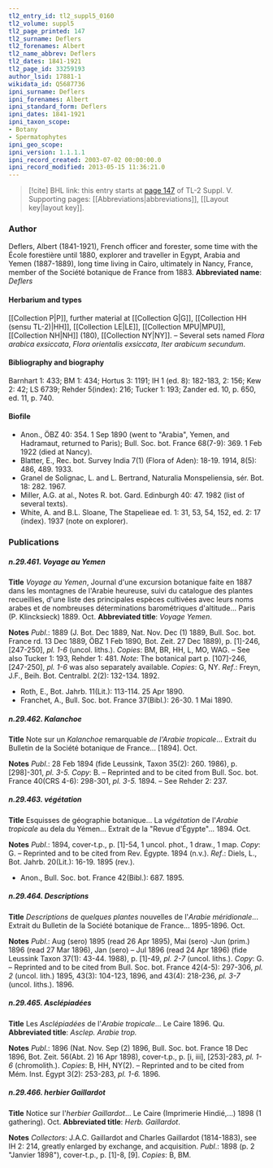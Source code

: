 ```yaml
---
tl2_entry_id: tl2_suppl5_0160
tl2_volume: suppl5
tl2_page_printed: 147
tl2_surname: Deflers
tl2_forenames: Albert
tl2_name_abbrev: Deflers
tl2_dates: 1841-1921
tl2_page_id: 33259193
author_lsid: 17881-1
wikidata_id: Q5687736
ipni_surname: Deflers
ipni_forenames: Albert
ipni_standard_form: Deflers
ipni_dates: 1841-1921
ipni_taxon_scope: 
- Botany
- Spermatophytes
ipni_geo_scope: 
ipni_version: 1.1.1.1
ipni_record_created: 2003-07-02 00:00:00.0
ipni_record_modified: 2013-05-15 11:36:21.0
---
```



> [!cite] BHL link: this entry starts at [page 147](https://www.biodiversitylibrary.org/page/33259193) of TL-2 Suppl. V.
> Supporting pages: [[Abbreviations|abbreviations]], [[Layout key|layout key]].

### Author

Deflers, Albert (1841-1921), French officer and forester, some time with the École forestière until 1880, explorer and traveller in Egypt, Arabia and Yemen (1887-1889), long time living in Cairo, ultimately in Nancy, France, member of the Société botanique de France from 1883. 
**Abbreviated name**: *Deflers*

#### Herbarium and types

[[Collection P|P]], further material at [[Collection G|G]], [[Collection HH (sensu TL-2)|HH]], [[Collection LE|LE]], [[Collection MPU|MPU]], [[Collection NH|NH]] (180), [[Collection NY|NY]]. – Several sets named *Flora arabica exsiccata*, *Flora orientalis exsiccata*, *Iter arabicum secundum*.

#### Bibliography and biography

Barnhart 1: 433; BM 1: 434; Hortus 3: 1191; IH 1 (ed. 8): 182-183, 2: 156; Kew 2: 42; LS 6739; Rehder 5(index): 216; Tucker 1: 193; Zander ed. 10, p. 650, ed. 11, p. 740.

#### Biofile

- Anon., ÖBZ 40: 354. 1 Sep 1890 (went to "Arabia", Yemen, and Hadramaut, returned to Paris); Bull. Soc. bot. France 68(7-9): 369. 1 Feb 1922 (died at Nancy).
- Blatter, E., Rec. bot. Survey India 7(1) (Flora of Aden): 18-19. 1914, 8(5): 486, 489. 1933.
- Granel de Solignac, L. and L. Bertrand, Naturalia Monspeliensia, sér. Bot. 18: 282. 1967.
- Miller, A.G. at al., Notes R. bot. Gard. Edinburgh 40: 47. 1982 (list of several texts).
- White, A. and B.L. Sloane, The Stapelieae ed. 1: 31, 53, 54, 152, ed. 2: 17 (index). 1937 (note on explorer).

### Publications

##### n.29.461. Voyage au Yemen

**Title**
*Voyage au Yemen*, Journal d'une excursion botanique faite en 1887 dans les montagnes de l'Arabie heureuse, suivi du catalogue des plantes recueillies, d'une liste des principales espèces cultivées avec leurs noms arabes et de nombreuses déterminations barométriques d'altitude... Paris (P. Klincksieck) 1889. Oct.
**Abbreviated title**: *Voyage Yemen*.

**Notes**
*Publ*.: 1889 (J. Bot. Dec 1889, Nat. Nov. Dec (1) 1889, Bull. Soc. bot. France rd. 13 Dec 1889, ÖBZ 1 Feb 1890, Bot. Zeit. 27 Dec 1889), p. \[1\]-246, \[247-250\], *pl. 1-6* (uncol. liths.). *Copies*: BM, BR, HH, L, MO, WAG. – See also Tucker 1: 193, Rehder 1: 481.
*Note*: The botanical part p. \[107\]-246, \[247-250\], *pl. 1-6* was also separately available.
*Copies*: G, NY.
*Ref*.: Freyn, J.F., Beih. Bot. Centralbl. 2(2): 132-134. 1892.
- Roth, E., Bot. Jahrb. 11(Lit.): 113-114. 25 Apr 1890.
- Franchet, A., Bull. Soc. bot. France 37(Bibl.): 26-30. 1 Mai 1890.

##### n.29.462. Kalanchoe

**Title**
Note sur un *Kalanchoe* remarquable *de l'Arabie tropicale*... Extrait du Bulletin de la Société botanique de France... \[1894\]. Oct.

**Notes**
*Publ*.: 28 Feb 1894 (fide Leussink, Taxon 35(2): 260. 1986), p. \[298\]-301, *pl. 3-5. Copy*: B. – Reprinted and to be cited from Bull. Soc. bot. France 40(CRS 4-6): 298-301, *pl. 3-5.* 1894. – See Rehder 2: 237.

##### n.29.463. végétation

**Title**
Esquisses de géographie botanique... La *végétation* de l'*Arabie tropicale* au dela du Yémen... Extrait de la "Revue d'Égypte"... 1894. Oct.

**Notes**
*Publ*.: 1894, cover-t.p., p. \[1\]-54, 1 uncol. phot., 1 draw., 1 map. *Copy*: G. – Reprinted and to be cited from Rev. Égypte. 1894 (n.v.).
*Ref*.: Diels, L., Bot. Jahrb. 20(Lit.): 16-19. 1895 (rev.).
- Anon., Bull. Soc. bot. France 42(Bibl.): 687. 1895.

##### n.29.464. Descriptions

**Title**
*Descriptions* de *quelques plantes* nouvelles de l'*Arabie méridionale*... Extrait du Bulletin de la Société botanique de France... 1895-1896. Oct.

**Notes**
*Publ*.: Aug (sero) 1895 (read 26 Apr 1895), Mai (sero) -Jun (prim.) 1896 (read 27 Mar 1896), Jan (sero) – Jul 1896 (read 24 Apr 1896) (fide Leussink Taxon 37(1): 43-44. 1988), p. \[1\]-49, *pl. 2-7* (uncol. liths.). *Copy*: G. – Reprinted and to be cited from Bull. Soc. bot. France 42(4-5): 297-306, *pl. 2* (uncol. lith.) 1895, 43(3): 104-123, 1896, and 43(4): 218-236, *pl. 3-7* (uncol. liths.). 1896.

##### n.29.465. Asclépiadées

**Title**
Les *Asclépiadées* de l'*Arabie tropicale*... Le Caire 1896. Qu.
**Abbreviated title**: *Asclep. Arabie trop.*

**Notes**
*Publ*.: 1896 (Nat. Nov. Sep (2) 1896, Bull. Soc. bot. France 18 Dec 1896, Bot. Zeit. 56(Abt. 2) 16 Apr 1898), cover-t.p., p. \[i, iii\], \[253\]-283, *pl. 1-6* (chromolith.). *Copies*: B, HH, NY(2). – Reprinted and to be cited from Mém. Inst. Égypt 3(2): 253-283, *pl. 1-6.* 1896.

##### n.29.466. herbier Gaillardot

**Title**
Notice sur l'*herbier Gaillardot*... Le Caire (Imprimerie Hindié,...) 1898 (1 gathering). Oct.
**Abbreviated title**: *Herb. Gaillardot*.

**Notes**
*Collectors*: J.A.C. Gaillardot and Charles Gaillardot (1814-1883), see IH 2: 214, greatly enlarged by exchange, and acquisition.
*Publ*.: 1898 (p. 2 "Janvier 1898"), cover-t.p., p. \[1\]-8, \[9\]. *Copies*: B, BM.

